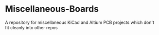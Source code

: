 # Miscellaneous-Boards
A repository for miscellaneous KiCad and Altium PCB projects which don't fit cleanly into other repos
